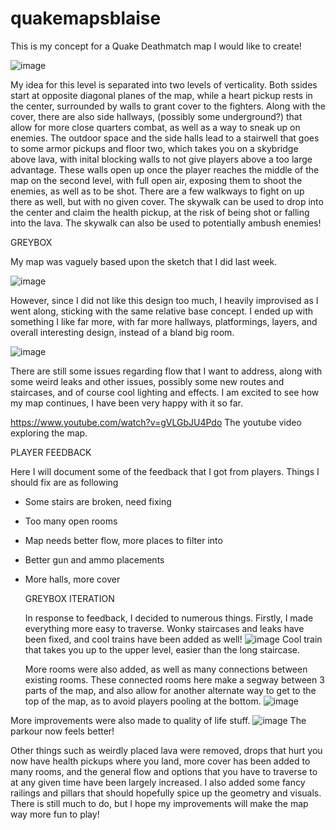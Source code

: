 # quakemapsblaise

This is my concept for a Quake Deathmatch map I would like to create!

![image](https://github.com/blaisecar/quakemapsblaise/assets/153130544/73d86313-2ad5-4b9a-9186-a7475b226699)

My idea for this level is separated into two levels of verticality. Both ssides start at opposite diagonal planes of the map, while a heart pickup rests in the center,
surrounded by walls to grant cover to the fighters. Along with the cover, there are also side hallways, (possibly some underground?) that allow for more close quarters combat, as well as a way to sneak up on enemies. The outdoor space and the side halls lead to a stairwell that goes to some armor pickups and floor two, which takes you on a skybridge above lava, with inital blocking walls to not give players above a too large advantage. These walls open up once the player reaches the middle of the map on the second level, with full open air, exposing them to shoot the enemies, as well as to be shot. There are a few walkways to fight on up there as well, but with no given cover.
The skywalk can be used to drop into the center and claim the health pickup, at the risk of being shot or falling into the lava. The skywalk can also be used to potentially ambush enemies!


GREYBOX 


My map was vaguely based upon the sketch that I did last week.

![image](https://github.com/blaisecar/quakemapsblaise/assets/153130544/73d86313-2ad5-4b9a-9186-a7475b226699)

However, since I did not like this design too much, I heavily improvised as I went along, sticking with the same relative base concept.
I ended up with something I like far more, with far more hallways, platformings, layers, and overall interesting design, instead of a bland
big room.


![image](https://github.com/blaisecar/quakemapsblaise/assets/153130544/ef209bc8-fb1c-4e5a-8e84-3ee23f47296a)

There are still some issues regarding flow that I want to address, along with some weird leaks and other issues, possibly some new routes and staircases,
and of course cool lighting and effects. I am excited to see how my map continues, I have been very happy with it so far.

https://www.youtube.com/watch?v=gVLGbJU4Pdo 
The youtube video exploring the map.

PLAYER FEEDBACK

Here I will document some of the feedback that I got from players. 
Things I should fix are as following
- Some stairs are broken, need fixing
- Too many open rooms
- Map needs better flow, more places to filter into
- Better gun and ammo placements
- More halls, more cover

  GREYBOX ITERATION

  In response to feedback, I decided to numerous things. Firstly, I made everything more easy to traverse. Wonky staircases and leaks have been fixed, and cool trains have been added as well!
  ![image](https://github.com/blaisecar/quakemapsblaise/assets/153130544/07ef068b-f1aa-4e27-bae0-f0696439b4ce)
  Cool train that takes you up to the upper level, easier than the long staircase.

  More rooms were also added, as well as many connections between existing rooms. These connected rooms here make a segway between 3 parts of the map, and also allow for another alternate way to get to the
  top of the map, as to avoid players pooling at the bottom.
  ![image](https://github.com/blaisecar/quakemapsblaise/assets/153130544/735edd5a-0869-4d54-9064-bb80193743d1)

More improvements were also made to quality of life stuff. 
![image](https://github.com/blaisecar/quakemapsblaise/assets/153130544/2c827480-edaf-406b-a1b4-d1401afb2aae)
The parkour now feels better!

Other things such as weirdly placed lava were removed, drops that hurt you now have health pickups where you land, more cover has been added to many rooms, and the general flow and options that you have to traverse to at any given time have been largely increased. I also added some fancy railings and pillars that should hopefully spice up the geometry and visuals.
There is still much to do, but I hope my improvements will make the map way more fun to play!

